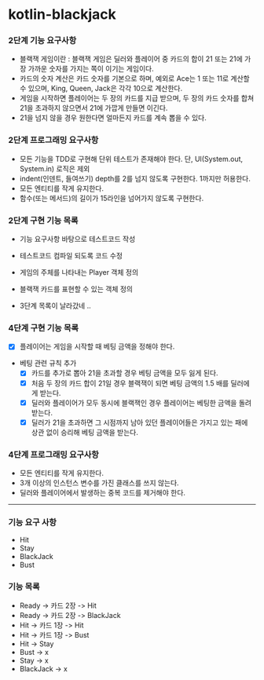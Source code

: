 # kotlin-blackjack

### 2단계 기능 요구사항 

- 블랙잭 게임이란 :  블랙잭 게임은 딜러와 플레이어 중 카드의 합이 21 또는 21에 가장 가까운 숫자를 가지는 쪽이 이기는 게임이다.
- 카드의 숫자 계산은 카드 숫자를 기본으로 하며, 예외로 Ace는 1 또는 11로 계산할 수 있으며, King, Queen, Jack은 각각 10으로 계산한다.
- 게임을 시작하면 플레이어는 두 장의 카드를 지급 받으며, 두 장의 카드 숫자를 합쳐 21을 초과하지 않으면서 21에 가깝게 만들면 이긴다.
- 21을 넘지 않을 경우 원한다면 얼마든지 카드를 계속 뽑을 수 있다.

### 2단계 프로그래밍 요구사항 

- 모든 기능을 TDD로 구현해 단위 테스트가 존재해야 한다. 단, UI(System.out, System.in) 로직은 제외
- indent(인덴트, 들여쓰기) depth를 2를 넘지 않도록 구현한다. 1까지만 허용한다.
- 모든 엔티티를 작게 유지한다.
- 함수(또는 메서드)의 길이가 15라인을 넘어가지 않도록 구현한다.

### 2단계 구현 기능 목록 

- 기능 요구사항 바탕으로 테스트코드 작성
- 테스트코드 컴파일 되도록 코드 수정
- 게임의 주체를 나타내는 Player 객체 정의 
- 블랙잭 카드를 표현할 수 있는 객체 정의


- 3단계 목록이 날라갔네 .. 

### 4단계 구현 기능 목록 

- [x] 플레이어는 게임을 시작할 때 베팅 금액을 정해야 한다. 
- 베팅 관련 규칙 추가 
  - [x] 카드를 추가로 뽑아 21을 초과할 경우 베팅 금액을 모두 잃게 된다.
  - [x] 처음 두 장의 카드 합이 21일 경우 블랙잭이 되면 베팅 금액의 1.5 배를 딜러에게 받는다. 
  - [x] 딜러와 플레이어가 모두 동시에 블랙잭인 경우 플레이어는 베팅한 금액을 돌려받는다.
  - [x] 딜러가 21을 초과하면 그 시점까지 남아 있던 플레이어들은 가지고 있는 패에 상관 없이 승리해 베팅 금액을 받는다.

### 4단계 프로그래밍 요구사항
- 모든 엔티티를 작게 유지한다.
- 3개 이상의 인스턴스 변수를 가진 클래스를 쓰지 않는다.
- 딜러와 플레이어에서 발생하는 중복 코드를 제거해야 한다.

---

### 기능 요구 사항 
- Hit 
- Stay 
- BlackJack 
- Bust 

### 기능 목록
- Ready -> 카드 2장 -> Hit
- Ready -> 카드 2장 -> BlackJack 
- Hit -> 카드 1장 -> Hit 
- Hit -> 카드 1장 -> Bust 
- Hit -> Stay 
- Bust -> x 
- Stay -> x 
- BlackJack -> x 
